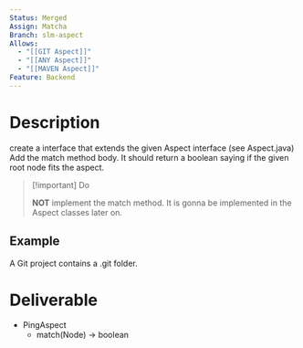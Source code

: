```yaml
---
Status: Merged
Assign: Matcha
Branch: slm-aspect
Allows:
  - "[[GIT Aspect]]"
  - "[[ANY Aspect]]"
  - "[[MAVEN Aspect]]"
Feature: Backend
---
```

# Description
create a interface that extends the given Aspect interface (see Aspect.java)
Add the match method body. It should return a boolean saying if the given root node fits the aspect.

> [!important] Do
> 
> **NOT** implement the match method. It is gonna be implemented in the Aspect classes later on.
## Example
A Git project contains a .git folder.
# Deliverable
- PingAspect
    - match(Node) → boolean